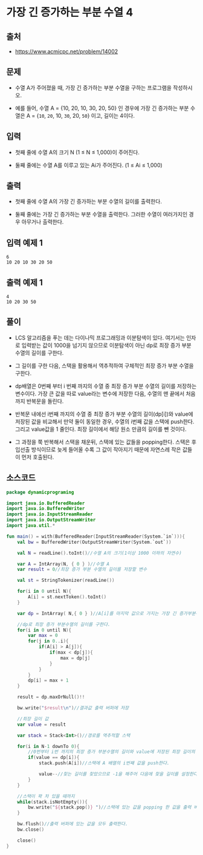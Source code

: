 # 가장 긴 증가하는 부분 수열 4

## 출처

* https://www.acmicpc.net/problem/14002

## 문제

* 수열 A가 주어졌을 때, 가장 긴 증가하는 부분 수열을 구하는 프로그램을 작성하시오.

* 예를 들어, 수열 A = {10, 20, 10, 30, 20, 50} 인 경우에 가장 긴 증가하는 부분 수열은 A = {```10```, ```20```, 10, ```30```, 20, ```50```} 이고, 길이는 4이다.

## 입력

* 첫째 줄에 수열 A의 크기 N (1 ≤ N ≤ 1,000)이 주어진다.

* 둘째 줄에는 수열 A를 이루고 있는 Ai가 주어진다. (1 ≤ Ai ≤ 1,000)

## 출력

* 첫째 줄에 수열 A의 가장 긴 증가하는 부분 수열의 길이를 출력한다.

* 둘째 줄에는 가장 긴 증가하는 부분 수열을 출력한다. 그러한 수열이 여러가지인 경우 아무거나 출력한다.

## 입력 예제 1

```
6
10 20 10 30 20 50
```

## 출력 예제 1

```
4
10 20 30 50
```

## 풀이

* LCS 알고리즘을 푸는 데는 다이나믹 프로그래밍과 이분탐색이 있다. 여기서는 인자로 입력받는 값이 1000을 넘기지 않으므로 이분탐색이 아닌 dp로 최장 증가 부분 수열의 길이를 구한다.

* 그 길이를 구한 다음, 스택을 활용해서 역추적하여 구체적인 최장 증가 부분 수열을 구한다.

* dp배열은 0번째 부터 i 번째 까지의 수열 중 최장 증가 부분 수열의 길이를 저장하는 변수이다. 가장 큰 값을 따로 value라는 변수에 저장한 다음, 수열의 맨 끝에서 처음까지 반복문을 돌린다.

* 반복문 내에선 i번째 까지의 수열 중 최장 증가 부분 수열의 길이(dp[i])와 value에 저장된 값을 비교해서 만약 둘이 동일한 경우, 수열의 i번째 값을 스택에 push한다. 그리고 value값을 1 줄인다. 최장 길이에서 해당 원소 만큼의 길이를 뺀 것이다.

* 그 과정을 쭉 반복해서 스택을 채운뒤, 스택에 있는 값들을 popping한다. 스택은 후입선출 방식이므로 늦게 들어올 수록 그 값이 작아지기 때문에 자연스레 작은 값들이 먼저 호출된다.

## 소스코드

```kotlin
package dynamicprograming

import java.io.BufferedReader
import java.io.BufferedWriter
import java.io.InputStreamReader
import java.io.OutputStreamWriter
import java.util.*

fun main() = with(BufferedReader(InputStreamReader(System.`in`))){
    val bw = BufferedWriter(OutputStreamWriter(System.`out`))

    val N = readLine().toInt()//수열 A의 크기(1이상 1000 이하의 자연수)

    var A = IntArray(N, { 0 } )//수열 A
    var result = 0//최장 증가 부분 수열의 길이를 저장할 변수

    val st = StringTokenizer(readLine())

    for(i in 0 until N){
        A[i] = st.nextToken().toInt()
    }

    var dp = IntArray( N,{ 0 } )//A[i]를 마지막 값으로 가지는 가장 긴 증가부분수열의 길이를 저장할 dp 배열

    //dp로 최장 증가 부분수열의 길이를 구한다.
    for(i in 0 until N){
        var max = 0
        for(j in 0..i){
            if(A[i] > A[j]){
                if(max < dp[j]){
                    max = dp[j]
                }
            }
        }
        dp[i] = max + 1
    }

    result = dp.maxOrNull()!!

    bw.write("$result\n")//결과값 출력 버퍼에 저장

    //최장 길이 값
    var value = result

    var stack = Stack<Int>()//경로를 역추적할 스택

    for(i in N-1 downTo 0){
        //0번부터 i번 까지의 최장 증가 부분수열의 길이와 value에 저장된 최장 길이의 값이 동일할 경우
        if(value == dp[i]){
            stack.push(A[i])//스택에 A 배열의 i번째 값을 push한다.

            value--//찾는 길이를 찾았으므로 -1을 해주어 다음에 찾을 길이를 설정한다.
        }
    }

    //스택이 꽉 차 있을 때까지
    while(stack.isNotEmpty()){
        bw.write("${stack.pop()} ")//스택에 있는 값을 popping 한 값을 출력 버퍼에 저장한다.
    }

    bw.flush()//출력 버퍼에 있는 값을 모두 출력한다.
    bw.close()

    close()
}
```
